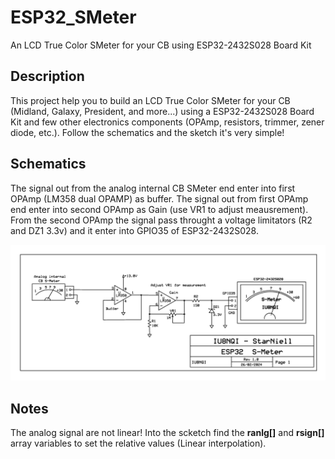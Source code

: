 # ESP32_SMeter
An LCD True Color SMeter for your CB using ESP32-2432S028 Board Kit

## Description
This project help you to build an LCD True Color SMeter for your CB (Midland, Galaxy, President, and more...) using a ESP32-2432S028 Board Kit and few other electronics components (OPAmp, resistors, trimmer, zener diode, etc.). Follow the schematics and the sketch it's very simple!

## Schematics
The signal out from the analog internal CB SMeter end enter into first OPAmp (LM358 dual OPAMP) as buffer. The signal out from first OPAmp end enter into second OPAmp as Gain (use VR1 to adjust meausrement). From the second OPAmp the signal pass throught a voltage limitators (R2 and DZ1 3.3v) and it enter into GPIO35 of ESP32-2432S028.

![alt text](https://github.com/StarNiell/ESP32_SMeter/blob/main/Schematics_ESP32_SMeter.jpg?raw=true)

## Notes
The analog signal are not linear! Into the scketch find the **ranlg[]** and **rsign[]** array variables to set the relative values (Linear interpolation).

